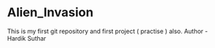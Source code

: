 # Alien_Invasion
This is my first git repository and first project ( practise ) also.
Author - Hardik Suthar

